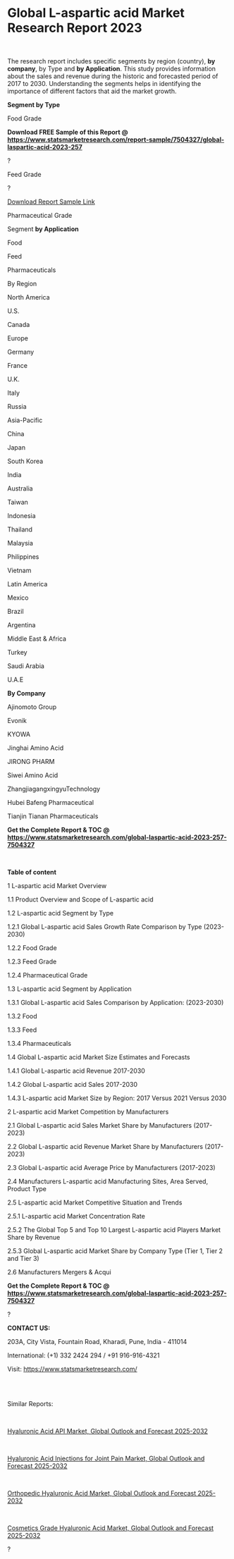 <h1>Global L-aspartic acid Market Research Report 2023</h1><br/><p>The research report includes specific segments by region (country), <strong>by company</strong>, by Type and <strong>by Application</strong>. This study provides information about the sales and revenue during the historic and forecasted period of 2017 to 2030. Understanding the segments helps in identifying the importance of different factors that aid the market growth.</p>
 
 
 
 <p><strong>Segment by Type</strong></p>
 
 
 
 <p>Food Grade</p>
 
 
 
 <div><b>Download FREE Sample of this Report @ <a href="https://www.statsmarketresearch.com/download-free-sample/7504327/global-laspartic-acid-2023-257">https://www.statsmarketresearch.com/report-sample/7504327/global-laspartic-acid-2023-257</a></b></div>
 
 
 
 <p>? </p>
 
 
 
 <p>Feed Grade</p>
 
 
 
 <p>? </p>
 
 
 
 <p><a href="https://www.statsmarketresearch.com/download-free-sample/7504327/global-laspartic-acid-2023-257">Download Report Sample Link</a></p>
 
 
 
 <p>Pharmaceutical Grade</p>
 
 
 
 <p>Segment <strong>by Application</strong></p>
 
 
 
 <p>Food</p>
 
 
 
 <p>Feed</p>
 
 
 
 <p>Pharmaceuticals</p>
 
 
 
 <p>By Region</p>
 
 
 
 <p>North America</p>
 
 
 
 <p>U.S.</p>
 
 
 
 <p>Canada</p>
 
 
 
 <p>Europe</p>
 
 
 
 <p>Germany</p>
 
 
 
 <p>France</p>
 
 
 
 <p>U.K.</p>
 
 
 
 <p>Italy</p>
 
 
 
 <p>Russia</p>
 
 
 
 <p>Asia-Pacific</p>
 
 
 
 <p>China</p>
 
 
 
 <p>Japan</p>
 
 
 
 <p>South Korea</p>
 
 
 
 <p>India</p>
 
 
 
 <p>Australia</p>
 
 
 
 <p>Taiwan</p>
 
 
 
 <p>Indonesia</p>
 
 
 
 <p>Thailand</p>
 
 
 
 <p>Malaysia</p>
 
 
 
 <p>Philippines</p>
 
 
 
 <p>Vietnam</p>
 
 
 
 <p>Latin America</p>
 
 
 
 <p>Mexico</p>
 
 
 
 <p>Brazil</p>
 
 
 
 <p>Argentina</p>
 
 
 
 <p>Middle East & Africa</p>
 
 
 
 <p>Turkey</p>
 
 
 
 <p>Saudi Arabia</p>
 
 
 
 <p>U.A.E</p>
 
 
 
 <p><strong>By Company</strong></p>
 
 
 
 <p>Ajinomoto Group</p>
 
 
 
 <p>Evonik</p>
 
 
 
 <p>KYOWA</p>
 
 
 
 <p>Jinghai Amino Acid</p>
 
 
 
 <p>JIRONG PHARM</p>
 
 
 
 <p>Siwei Amino Acid</p>
 
 
 
 <p>ZhangjiagangxingyuTechnology</p>
 
 
 
 <p>Hubei Bafeng Pharmaceutical</p>
 
 
 
 <p>Tianjin Tianan Pharmaceuticals</p>
 
 
 
 <div><b>Get the Complete Report & TOC @ <a href="https://www.statsmarketresearch.com/global-laspartic-acid-2023-257-7504327">https://www.statsmarketresearch.com/global-laspartic-acid-2023-257-7504327</a></b></div>
 
 
 
 <p><br />
 
 <b>Table of content</b></p>
 
 
 
 <p>1 L-aspartic acid Market Overview<br />
 
 1.1 Product Overview and Scope of L-aspartic acid<br />
 
 1.2 L-aspartic acid Segment by Type<br />
 
 1.2.1 Global L-aspartic acid Sales Growth Rate Comparison by Type (2023-2030)<br />
 
 1.2.2 Food Grade<br />
 
 1.2.3 Feed Grade<br />
 
 1.2.4 Pharmaceutical Grade<br />
 
 1.3 L-aspartic acid Segment by Application<br />
 
 1.3.1 Global L-aspartic acid Sales Comparison by Application: (2023-2030)<br />
 
 1.3.2 Food<br />
 
 1.3.3 Feed<br />
 
 1.3.4 Pharmaceuticals<br />
 
 1.4 Global L-aspartic acid Market Size Estimates and Forecasts<br />
 
 1.4.1 Global L-aspartic acid Revenue 2017-2030<br />
 
 1.4.2 Global L-aspartic acid Sales 2017-2030<br />
 
 1.4.3 L-aspartic acid Market Size by Region: 2017 Versus 2021 Versus 2030<br />
 
 2 L-aspartic acid Market Competition by Manufacturers<br />
 
 2.1 Global L-aspartic acid Sales Market Share by Manufacturers (2017-2023)<br />
 
 2.2 Global L-aspartic acid Revenue Market Share by Manufacturers (2017-2023)<br />
 
 2.3 Global L-aspartic acid Average Price by Manufacturers (2017-2023)<br />
 
 2.4 Manufacturers L-aspartic acid Manufacturing Sites, Area Served, Product Type<br />
 
 2.5 L-aspartic acid Market Competitive Situation and Trends<br />
 
 2.5.1 L-aspartic acid Market Concentration Rate<br />
 
 2.5.2 The Global Top 5 and Top 10 Largest L-aspartic acid Players Market Share by Revenue<br />
 
 2.5.3 Global L-aspartic acid Market Share by Company Type (Tier 1, Tier 2 and Tier 3)<br />
 
 2.6 Manufacturers Mergers & Acqui</p>
 
 
 
 <div><b>Get the Complete Report & TOC @ <a href="https://www.statsmarketresearch.com/global-laspartic-acid-2023-257-7504327">https://www.statsmarketresearch.com/global-laspartic-acid-2023-257-7504327</a></b></div>
 
 
 
 <p>? </p>
 
 
 
 <p><b>CONTACT US:</b><br />
 
 203A, City Vista, Fountain Road, Kharadi, Pune, India - 411014<br />
 
 International: (+1) 332 2424 294 / +91 916-916-4321<br />
 
 Visit: <a href="https://www.statsmarketresearch.com/">https://www.statsmarketresearch.com/</a><br />
 
 <br />
 
 <br />
 
 Similar Reports:<br />
 
 <br />
 
 <a href="https://www.statsmarketresearch.com/global-hyaluronic-acid-api-forecast-2025-2032-821-8037045">Hyaluronic Acid API Market, Global Outlook and Forecast 2025-2032</a><br />
 
 <br />
 
 <a href="https://www.statsmarketresearch.com/global-hyaluronic-acid-injections-for-joint-pain-forecast-2025-2032-141-8037044">Hyaluronic Acid Injections for Joint Pain Market, Global Outlook and Forecast 2025-2032</a><br />
 
 <br />
 
 <a href="https://www.statsmarketresearch.com/global-orthopedic-hyaluronic-acid-forecast-2025-2032-673-8037043">Orthopedic Hyaluronic Acid Market, Global Outlook and Forecast 2025-2032</a><br />
 
 <br />
 
 <a href="https://www.statsmarketresearch.com/global-cosmetics-grade-hyaluronic-acid-forecast-2025-2032-418-8037049">Cosmetics Grade Hyaluronic Acid Market, Global Outlook and Forecast 2025-2032</a><br />
 
 ? </p>
